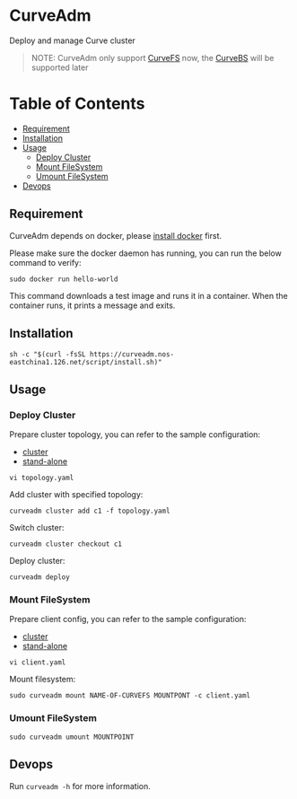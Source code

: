 # CurveAdm

Deploy and manage Curve cluster

> NOTE: CurveAdm only support [CurveFS](https://github.com/opencurve/curve/tree/fs) now, the [CurveBS](https://github.com/opencurve/curve) will be supported later

Table of Contents
===

* [Requirement](#requirement)
* [Installation](#installation)
* [Usage](#usage)
    * [Deploy Cluster](#deploy-cluster) 
    * [Mount FileSystem](#mount-filesystem)
    * [Umount FileSystem](#umount-filesystem)
* [Devops](#devops)

Requirement
---

CurveAdm depends on docker, please [install docker](https://docs.docker.com/engine/install/) first.

Please make sure the docker daemon has running, you can run the below command to verify:

```shell
sudo docker run hello-world
```

This command downloads a test image and runs it in a container. When the container runs, it prints a message and exits.

Installation
---

```shell
sh -c "$(curl -fsSL https://curveadm.nos-eastchina1.126.net/script/install.sh)"
```

Usage
---

### Deploy Cluster

Prepare cluster topology, you can refer to the sample configuration:

* [cluster](examples/cluster/topology.yaml)
* [stand-alone](examples/stand-alone/topology.yaml)

```shell
vi topology.yaml
```

Add cluster with specified topology:

```shell
curveadm cluster add c1 -f topology.yaml
```

Switch cluster:

```shell
curveadm cluster checkout c1
```

Deploy cluster:
```shell
curveadm deploy
```

### Mount FileSystem

Prepare client config, you can refer to the sample configuration:

* [cluster](examples/cluster/client.yaml)
* [stand-alone](examples/stand-alone/client.yaml)

```shell
vi client.yaml
```

Mount filesystem:

```shell
sudo curveadm mount NAME-OF-CURVEFS MOUNTPONT -c client.yaml
```

### Umount FileSystem

```shell
sudo curveadm umount MOUNTPOINT
```


Devops
---

Run `curveadm -h` for more information.
